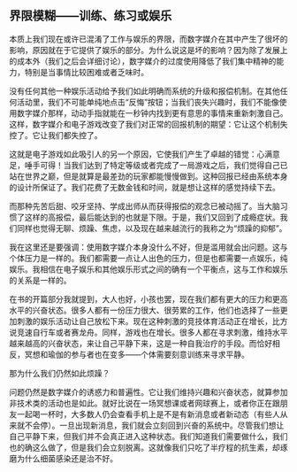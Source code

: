 ## 界限模糊——训练、练习或娱乐

本质上我们现在或许已混淆了工作与娱乐的界限，而数字媒介在其中产生了很坏的影响，原因就在于它提供了娱乐的部分。为什么说这是坏的影响？因为除了发展上的成本外（我们之后会详细讨论），数字媒介的过度使用降低了我们集中精神的能力，特别是当事情比较困难或者乏味时。

没有任何其他一种娱乐活动给予我们如此明确而系统的升级和报偿机制。在其他任何活动里，我们不可能单纯地点击“反悔”按钮；当我们丧失兴趣时，我们不能像使用数字媒介那样，动动手指就能在一秒钟内找到更有意思的事情来重新刺激自己。这样，数字媒介和电子游戏改变了我们对正常的回报机制的期望：它让这个机制失控了。它让我们都失控了。

这就是电子游戏如此吸引人的另一个原因，它使我们产生了卓越的错觉：心满意足，唾手可得！当我们达到了特定等级或者完成了一局游戏之后，我们觉得自己已站在世界之巅，但是就算是最差劲的玩家都能慢慢做到。这种回报已经由系统本身的设计所保证了。我们花费了无数金钱和时间，就是想让这样的感觉持续下去。

而那种先苦后甜、咬牙坚持、学成出师从而获得报偿的观念已被动摇了。当大脑习惯了这样的高报偿，最后能达到的也就是下限。于是，我们又回到了成瘾症状。我们同样也觉得无聊、烦躁、焦虑，以及现在越来越流行的我称之为“烦躁的抑郁”。

我在这里还是要强调：使用数字媒介本身没什么不好，但是滥用就会出问题。这与个体压力是一样的。我们都需要一点让人出色的压力，但是也都需要一点娱乐，纯娱乐。我相信在电子娱乐和其他娱乐形式之间的确有一个平衡点，这与工作和娱乐的关系是一样的。

在书的开篇部分我就提到，大人也好，小孩也罢，现在我们都有更大的压力和更高水平的兴奋状态。很多人都有一份压力很大、很劳累的工作，他们也选择了一些更加刺激的娱乐活动让自己放松下来。现在这种刺激的竞技体育活动正在增长，比方说竞速自行车或者赛龙舟。同样，游戏也在增长。很多人都在寻求刺激，维持水平越来越高的兴奋状态，来让自己平静下来，这是一种自我治疗的手段。而恰好相反，冥想和瑜伽的参与者也在变多——个体需要刻意训练来寻求平静。

那为什么我们仍然如此烦躁？

问题仍然是数字媒介的诱惑力和普遍性。它让我们维持兴趣和兴奋状态，就算参加非技术类的活动也是如此。就好比说在一场冥想课或者网球赛上，或者你正在跟朋友一起喝一杯时，大多数人仍会查看手机上是不是有新消息或者新动态（有些人从来就不会停）。一旦出现新消息，我们就会立刻回到兴奋的系统中。尽管我们想让自己平静下来，但我们并不会真正进入这种状态。我们知道我们需要做什么，我们也的确这么做了，但是我们会立刻脱离。这就像我们只吃了半疗程的抗生素，却琢磨为什么细菌感染还是治不好。